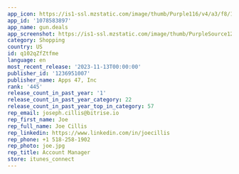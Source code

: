 ```yaml
---
app_icon: https://is1-ssl.mzstatic.com/image/thumb/Purple116/v4/a3/f8/18/a3f81894-b969-c7df-ff96-1ee803fac5b8/AppIcon-0-0-1x_U007emarketing-0-10-0-85-220.png/1024x1024bb.png
app_id: '1078583897'
app_name: gun.deals
app_screenshot: https://is1-ssl.mzstatic.com/image/thumb/PurpleSource126/v4/da/c3/28/dac328d6-cd47-b08b-2cf2-0bdb2fe6980e/2dcce483-1a5a-412c-a424-9bb021c33a5e_11_1.png/1242x2688bb.png
category: Shopping
country: US
id: q102qZfZtfme
language: en
most_recent_release: '2023-11-13T00:00:00'
publisher_id: '1236951007'
publisher_name: Apps 47, Inc
rank: '445'
release_count_in_past_year: '1'
release_count_in_past_year_category: 22
release_count_in_past_year_top_in_category: 57
rep_email: joseph.cillis@bitrise.io
rep_first_name: Joe
rep_full_name: Joe Cillis
rep_linkedin: https://www.linkedin.com/in/joecillis
rep_phone: +1 518-258-1902
rep_photo: joe.jpg
rep_title: Account Manager
store: itunes_connect
---
```

